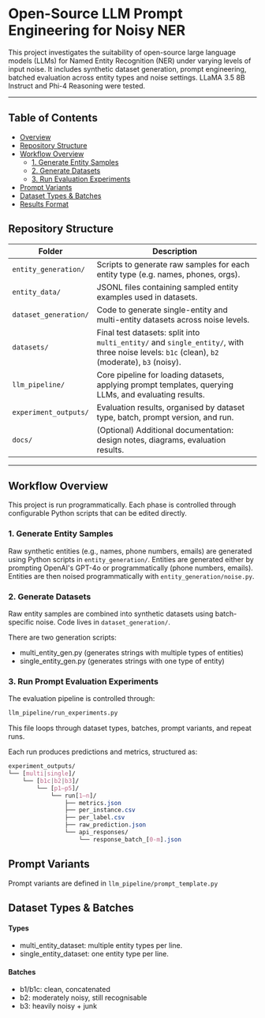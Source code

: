 # Open-Source LLM Prompt Engineering for Noisy NER

This project investigates the suitability of open-source large language models (LLMs) for Named Entity Recognition (NER) under varying levels of input noise. 
It includes synthetic dataset generation, prompt engineering, batched evaluation across entity types and noise settings. LLaMA 3.5 8B Instruct and Phi-4 Reasoning were tested. 

---
## Table of Contents

- [Overview](#-llm-based-prompt-engineering-for-noisy-ner)
- [Repository Structure](#-repository-structure)
- [Workflow Overview](#-workflow-overview)
  - [1. Generate Entity Samples](#-1-generate-entity-samples)
  - [2. Generate Datasets](#-2-generate-datasets)
  - [3. Run Evaluation Experiments](#-3-run-evaluation-experiments)
- [Prompt Variants](#-prompt-variants)
- [Dataset Types & Batches](#-dataset-types--batches)
- [Results Format](#-results-format)


## Repository Structure

| Folder | Description |
|--------|-------------|
| `entity_generation/` | Scripts to generate raw samples for each entity type (e.g. names, phones, orgs). |
| `entity_data/` | JSONL files containing sampled entity examples used in datasets. |
| `dataset_generation/` | Code to generate single-entity and multi-entity datasets across noise levels. |
| `datasets/` | Final test datasets: split into `multi_entity/` and `single_entity/`, with three noise levels: `b1c` (clean), `b2` (moderate), `b3` (noisy). |
| `llm_pipeline/` | Core pipeline for loading datasets, applying prompt templates, querying LLMs, and evaluating results. |
| `experiment_outputs/` | Evaluation results, organised by dataset type, batch, prompt version, and run. |
| `docs/` | (Optional) Additional documentation: design notes, diagrams, evaluation results. |

---

## Workflow Overview
This project is run programmatically. Each phase is controlled through configurable Python scripts that can be edited directly.

### 1. Generate Entity Samples
Raw synthetic entities (e.g., names, phone numbers, emails) are generated using Python scripts in `entity_generation/`.
Entities are generated either by prompting OpenAI's GPT-4o or programmatically (phone numbers, emails).
Entities are then noised programmatically with `entity_generation/noise.py`.

### 2. Generate Datasets
Raw entity samples are combined into synthetic datasets using batch-specific noise. Code lives in `dataset_generation/`.

There are two generation scripts:
- multi_entity_gen.py (generates strings with multiple types of entities)
- single_entity_gen.py (generates strings with one type of entity)

### 3. Run Prompt Evaluation Experiments
The evaluation pipeline is controlled through:

```bash
llm_pipeline/run_experiments.py
```
This file loops through dataset types, batches, prompt variants, and repeat runs.

Each run produces predictions and metrics, structured as:

``` css
experiment_outputs/
└── [multi|single]/
    └── [b1c|b2|b3]/
        └── [p1–p5]/
            └── run[1–n]/
                ├── metrics.json
                ├── per_instance.csv
                ├── per_label.csv
                ├── raw_prediction.json
                └── api_responses/
                    └── response_batch_[0-m].json
```
## Prompt Variants
Prompt variants are defined in `llm_pipeline/prompt_template.py`

## Dataset Types & Batches
#### Types
- multi_entity_dataset: multiple entity types per line.
- single_entity_dataset: one entity type per line.

#### Batches
- b1/b1c: clean, concatenated
- b2: moderately noisy, still recognisable
- b3: heavily noisy + junk









